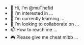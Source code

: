 - 👋 Hi, I’m @muThefid
- 👀 I’m interested in ...
- 🌱 I’m currently learning ...
- 💞️ I’m looking to collaborate on ...
- 📫 How to reach me ...
- 🎮 Please give me cheat mlbb ...
<!---
muThefid/muThefid is a ✨ special ✨ repository because its `README.md` (this file) appears on your GitHub profile.
You can click the Preview link to take a look at your changes.
--->
